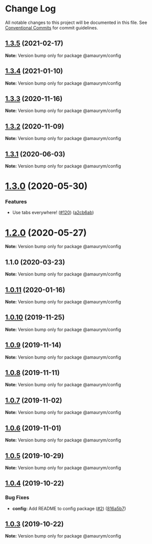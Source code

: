 # Change Log

All notable changes to this project will be documented in this file.
See [Conventional Commits](https://conventionalcommits.org) for commit guidelines.

## [1.3.5](https://github.com/amaurym/config/compare/v1.3.4...v1.3.5) (2021-02-17)

**Note:** Version bump only for package @amaurym/config





## [1.3.4](https://github.com/amaurym/config/compare/v1.3.3...v1.3.4) (2021-01-10)

**Note:** Version bump only for package @amaurym/config





## [1.3.3](https://github.com/amaurym/config/compare/v1.3.2...v1.3.3) (2020-11-16)

**Note:** Version bump only for package @amaurym/config





## [1.3.2](https://github.com/amaurym/config/compare/v1.3.1...v1.3.2) (2020-11-09)

**Note:** Version bump only for package @amaurym/config





## [1.3.1](https://github.com/amaurym/config/compare/v1.3.0...v1.3.1) (2020-06-03)

**Note:** Version bump only for package @amaurym/config





# [1.3.0](https://github.com/amaurym/config/compare/v1.2.0...v1.3.0) (2020-05-30)


### Features

* Use tabs everywhere! ([#120](https://github.com/amaurym/config/issues/120)) ([a2cb6ab](https://github.com/amaurym/config/commit/a2cb6aba9fffa9900765b05287f62ce5185372e9))





# [1.2.0](https://github.com/amaurym/config/compare/v1.1.0...v1.2.0) (2020-05-27)

**Note:** Version bump only for package @amaurym/config





## 1.1.0 (2020-03-23)

**Note:** Version bump only for package @amaurym/config





## [1.0.11](https://github.com/amaurym/config/compare/v1.0.10...v1.0.11) (2020-01-16)

**Note:** Version bump only for package @amaurym/config





## [1.0.10](https://github.com/amaurym/config/compare/v1.0.9...v1.0.10) (2019-11-25)

**Note:** Version bump only for package @amaurym/config





## [1.0.9](https://github.com/amaurym/config/compare/v1.0.8...v1.0.9) (2019-11-14)

**Note:** Version bump only for package @amaurym/config





## [1.0.8](https://github.com/amaurym/config/compare/v1.0.7...v1.0.8) (2019-11-11)

**Note:** Version bump only for package @amaurym/config





## [1.0.7](https://github.com/amaurym/config/compare/v1.0.6...v1.0.7) (2019-11-02)

**Note:** Version bump only for package @amaurym/config





## [1.0.6](https://github.com/amaurym/config/compare/v1.0.5...v1.0.6) (2019-11-01)

**Note:** Version bump only for package @amaurym/config





## [1.0.5](https://github.com/amaurym/config/compare/v1.0.4...v1.0.5) (2019-10-29)

**Note:** Version bump only for package @amaurym/config





## [1.0.4](https://github.com/amaurym/config/compare/v1.0.3...v1.0.4) (2019-10-22)


### Bug Fixes

* **config:** Add README to config package ([#2](https://github.com/amaurym/config/issues/2)) ([816a5b7](https://github.com/amaurym/config/commit/816a5b7251eaf4d9066eb232d592d06f97e2c871))





## [1.0.3](https://github.com/amaurym/config/compare/v1.0.2...v1.0.3) (2019-10-22)

**Note:** Version bump only for package @amaurym/config

